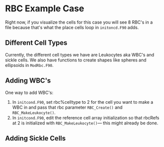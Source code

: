 # RBC Example Case

Right now, if you visualize the cells for this case you will see 8 RBC's in a file because that's what the place cells loop in `initoncd.F90` adds.

## Different Cell Types
Currently, the different cell types we have are Leukocytes aka WBC's and sickle cells. We also have functions to create shapes like spheres and ellipsoids in `ModRbc.F90`.

## Adding WBC's
One way to add WBC's:
1. In `initcond.F90`, set rbc%celltype to 2 for the cell you want to make a WBC in and pass that rbc parameter `RBC_Create()` and `RBC_MakeLeukocyte()`.
2. In `initcond.F90`, edit the reference cell array initialization so that rbcRefs at 2 is initialized with `RBC_MakeLeukocyte()`–– this might already be done.

<!--need explanation for why we need ref cell -->

<!-- Why is a function for WBC's called RBC_Create too? Maybe we should rename that -->

## Adding Sickle Cells
